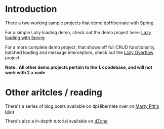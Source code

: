# Introduction #

There a two working sample projects that demo dpHibernate with Spring.

For a simple Lazy loading demo, check out the demo project here:
[Lazy loading with Spring](http://code.google.com/p/dphibernate/source/browse/#svn%2Ftrunk%2Fsamples%2FlazyLoadingWithSpring)

For a more complete demo project, that shows off full CRUD functionality, batched loading and message interceptors, check out the [Lazy Overflow](http://code.google.com/p/lazyoverflow/) project.


**Note : All other demo projects pertain to the 1.x codebase, and will not work with 2.x code**

# Other aritcles / reading #
There's a series of blog posts available on dpHibernate over on [Marty Pitt's blog](http://martypitt.wordpress.com/tag/dpHibernate/)

There's also a in-depth tutorial available on [dZone](http://ria.dzone.com/articles/lazy-loading-flex-blazeds-hibernate)